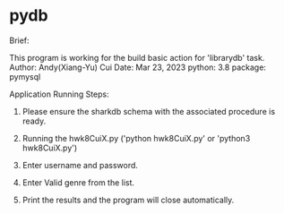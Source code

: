 # pydb

Brief: 

This program is working for the build basic action for 'librarydb' task.
Author: Andy(Xiang-Yu) Cui
Date: Mar 23, 2023
python: 3.8
package: pymysql

Application Running Steps:

1. Please ensure the sharkdb schema with the associated procedure is ready.

2. Running the hwk8CuiX.py ('python hwk8CuiX.py' or 'python3 hwk8CuiX.py')

3. Enter username and password.

4. Enter Valid genre from the list.

5. Print the results and the program will close automatically.
